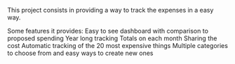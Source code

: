 This project consists in providing a way to track the expenses in a easy way.

Some features it provides:
Easy to see dashboard with comparison to proposed spending
Year long tracking
Totals on each month
Sharing the cost
Automatic tracking of the 20 most expensive things
Multiple categories to choose from and easy ways to create new ones


